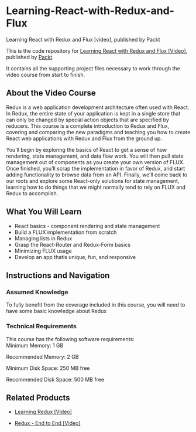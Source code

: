 # Learning-React-with-Redux-and-Flux
Learning React with Redux and Flux [video], published by Packt

This is the code repository for [Learning React with Redux and Flux [Video]](https://www.packtpub.com/web-development/learning-react-redux-and-flux-video), published by [Packt](https://www.packtpub.com/?utm_source=github). 

It contains all the supporting project files necessary to work through the video course from start to finish.

## About the Video Course
Redux is a web application development architecture often used with React. In Redux, the entire state of your application is kept in a single store that can only be changed by special action objects that are specified by reducers. This course is a complete introduction to Redux and Flux, covering and comparing the new paradigms and teaching you how to create React web applications with Redux and Flux from the ground up.

You’ll begin by exploring the basics of React to get a sense of how rendering, state management, and data flow work. You will then pull state management out of components as you create your own version of FLUX. Once finished, you’ll scrap the implementation in favor of Redux, and start adding functionality to browse data from an API. Finally, we’ll come back to our roots and explore some React-only solutions for state management, learning how to do things that we might normally tend to rely on FLUX and Redux to accomplish.

<H2>What You Will Learn</H2>
<DIV class=book-info-will-learn-text>
<UL>
<LI> React basics - component rendering and state management
<LI> Build a FLUX implementation from scratch
<LI> Managing lists in Redux
<LI> Grasp the React-Router and Redux-Form basics
<LI> Minimizing FLUX usage
<LI> Develop an app thatis unique, fun, and responsive
</LI></UL></DIV>

## Instructions and Navigation
### Assumed Knowledge
To fully benefit from the coverage included in this course, you will need to have some basic knowledge about Redux<br/>

### Technical Requirements
This course has the following software requirements:<br/>
Minimum Memory: 1 GB

Recommended Memory: 2 GB

Minimum Disk Space: 250 MB free

Recommended Disk Space: 500 MB free


## Related Products
* [Learning Redux [Video]](https://www.packtpub.com/web-development/learning-redux-video)

* [Redux - End to End [Video]](https://www.packtpub.com/application-development/redux-%E2%80%93-end-end-video)
